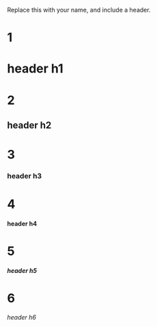 Replace this with your name, and include a header.

# 1 <h1> header h1
# 2 <h2> header h2
# 3 <h3> header h3
# 4 <h4> header h4
# 5 <h5> header h5
# 6 <h6> header h6
